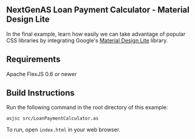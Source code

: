 ## NextGenAS Loan Payment Calculator - Material Design Lite

In the final example, learn how easily we can take advantage of popular CSS libraries by integrating Google's [Material Design Lite](https://getmdl.io/) library.

## Requirements

Apache FlexJS 0.6 or newer

## Build Instructions

Run the following command in the root directory of this example:

```
asjsc src/LoanPaymentCalculator.as
```

To run, open `index.html` in your web browser.